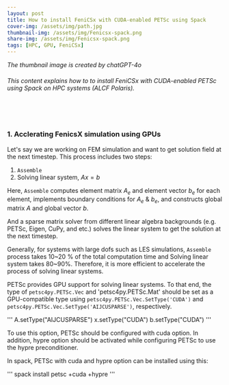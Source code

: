 ```yaml
---
layout: post
title: How to install FeniCSx with CUDA-enabled PETSc using Spack
cover-img: /assets/img/path.jpg
thumbnail-img: /assets/img/Fenicsx-spack.png
share-img: /assets/img/Fenicsx-spack.png
tags: [HPC, GPU, FeniCSx]
---
```


_The thumbnail image is created by chatGPT-4o_
###### This content explains how to to install FeniCSx with CUDA-enabled PETSc using Spack on HPC systems (ALCF Polaris).
<br/>

<br/>

### 1. Acclerating FenicsX simulation using GPUs
Let's say we are working on FEM simulation and want to get solution field at the next timestep. 
This process includes two steps:
1) `Assemble`
2) Solving linear system, $Ax = b$

Here, `Assemble` computes element matrix $A_e$ and element vector $b_e$ for each element, implements boundary conditions for $A_e$ & $b_e$, and constructs global matrix $A$ and global vector $b$. 

And a sparse matrix solver from different linear algebra backgrounds (e.g. PETSc, Eigen, CuPy, and etc.) solves the linear system to get the solution at the next timestep.

Generally, for systems with large dofs such as LES simulations, `Assemble` process takes 10~20 % of the total computation time and Solving linear system takes 80~90%. Therefore, it is more efficient to accelerate the process of solving linear systems.

PETSc provides GPU support for solving linear systems. To that end, the type of `petsc4py.PETSc.Vec` and 'petsc4py.PETSc.Mat' should be set as a GPU-compatible type using `petsc4py.PETSc.Vec.SetType('CUDA')` and `petsc4py.PETSc.Vec.SetType('AIJCUSPARSE')`, respectively.

'''
A.setType("AIJCUSPARSE")
x.setType("CUDA")
b.setType("CUDA")
'''

To use this option, PETSc should be configured with cuda option. In addition, hypre option should be activated while configuring PETSc to use the hypre preconditioner. 

In spack, PETSc with cuda and hypre option can be installed using this:

'''
spack install petsc +cuda +hypre
'''

